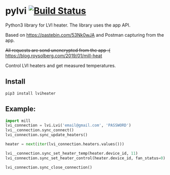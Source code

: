 # pylvi [![Build Status](https://travis-ci.org/Danielhiversen/pymill.svg?branch=master)](https://travis-ci.org/Danielhiversen/pymill)

Python3 library for LVI heater. The library uses the app API.

Based on https://pastebin.com/53Nk0wJA and Postman capturing from the app.

~~All requests are send unencrypted from the app :(~~ https://blog.roysolberg.com/2019/01/mill-heat

Control LVI heaters and get measured temperatures.



## Install
```
pip3 install lviheater
```

## Example:

```python
import mill
lvi_connection = lvi.Lvi('email@gmail.com', 'PASSWORD')
lvi__connection.sync_connect()
lvi_connection.sync_update_heaters()

heater = next(iter(lvi_connection.heaters.values()))

lvi__connection.sync_set_heater_temp(heater.device_id, 11)
lvi_connection.sync_set_heater_control(heater.device_id, fan_status=0)

lvi_connection.sync_close_connection()

```

